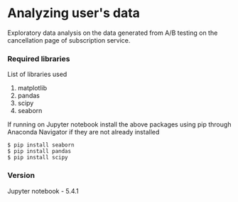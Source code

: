 # Analyzing user's data
Exploratory data analysis on the data generated from A/B testing on the cancellation page of subscription service.
### Required libraries
List of libraries used
1. matplotlib
2. pandas
3. scipy
4. seaborn

If running on Jupyter notebook install the above packages using pip through Anaconda Navigator if they are not already installed
```
$ pip install seaborn
$ pip install pandas
$ pip install scipy
```

### Version
Jupyter notebook - 5.4.1




